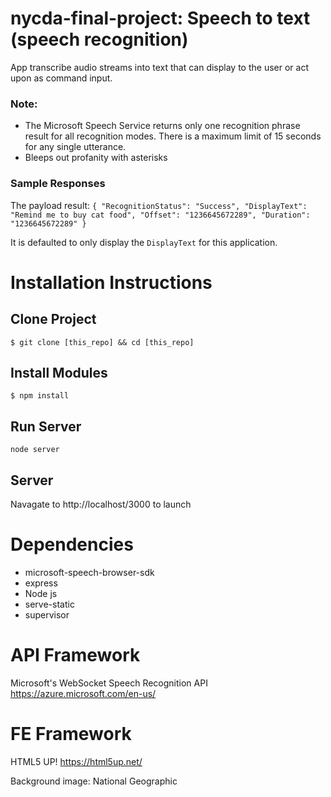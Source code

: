 # nycda-final-project: Speech to text (speech recognition)
App transcribe audio streams into text that can display to the user or act upon as command input. 

### Note:
* The Microsoft Speech Service returns only one recognition phrase result for all recognition modes. There is a maximum limit of 15 seconds for any single utterance.
* Bleeps out profanity with asterisks 

### Sample Responses
The payload result:
``{
  "RecognitionStatus": "Success",
  "DisplayText": "Remind me to buy cat food",
  "Offset": "1236645672289",
  "Duration": "1236645672289"
}``

It is defaulted to only display the ``DisplayText`` for this application.


# Installation Instructions
## Clone Project
``$ git clone [this_repo] && cd [this_repo]``

## Install Modules
``$ npm install``

## Run Server
``node server``

## Server
Navagate to http://localhost/3000 to launch

# Dependencies
* microsoft-speech-browser-sdk
* express
* Node js
* serve-static
* supervisor

# API Framework
Microsoft's WebSocket Speech Recognition API
https://azure.microsoft.com/en-us/

# FE Framework
HTML5 UP! https://html5up.net/

Background image: National Geographic


